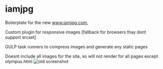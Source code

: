# iamjpg

Boilerplate for the new www.iamjpg.com,

Custom plugin for responsive images [fallback for browsers thay dont support srcset]

GULP task runners to compress images and generate any static pages

Doesnt include all images for the site, so will not render for all pages except olympus.html
![old screenshot](https://c2.staticflickr.com/8/7019/6449155507_c03e4453fd_b.jpg)
